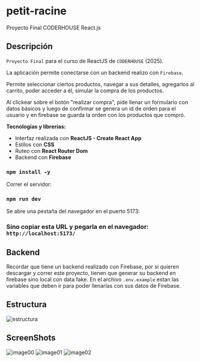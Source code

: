 # petit-racine
 Proyecto Final CODERHOUSE React.js 


## Descripción

`Proyecto Final` para el curso de ReactJS de `CODERHOUSE` (2025).

La aplicación permite conectarse con un backend realizo con `Firebase`.

Permite seleccionar ciertos productos, navegar a sus detalles, agregarlos al carrito, poder acceder a él, simular la compra de los productos.

Al clickear sobre el botón "realizar compra", pide llenar un formulario con datos básicos y luego de confirmar
se genera un id de orden para el usuario y en firebase se guarda la orden con los productos que compró.

**Tecnologías y librerías:**

- Interfaz realizada con **ReactJS - Create React App**
- Estilos con **CSS**
- Ruteo con **React Router Dom**
- Backend con **Firebase**

### `npm install -y`

Correr el servidor:

### `npm run dev`


Se abre una pestaña del navegador en el puerto 5173:

### Sino copiar esta URL y pegarla en el navegador: `http://localhost:5173/`

## Backend

Recordar que tiene un backend realizado con Firebase, por si quieren descargar y correr este proyecto, tienen que generar su backend en firebase sino local con data fake.
En el archivo `.env.example` estan las variables que deben ir para poder llenarlas con sus datos de Firebase.

## Estructura

![estructura]()


## ScreenShots

![image00]()
![image01]()
![image02]()